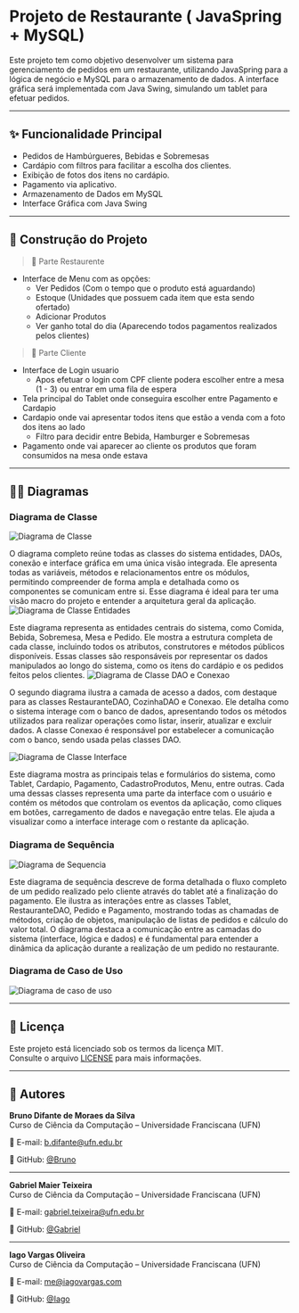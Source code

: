 # Projeto de Restaurante ( JavaSpring + MySQL)

Este projeto tem como objetivo desenvolver um sistema para gerenciamento de pedidos em um restaurante, utilizando JavaSpring para a lógica de negócio e MySQL para o armazenamento de dados. A interface gráfica será implementada com Java Swing, simulando um tablet para efetuar pedidos.

---

## ✨ Funcionalidade Principal

- Pedidos de Hambúrgueres, Bebidas e Sobremesas
- Cardápio com filtros para facilitar a escolha dos clientes.
- Exibição de fotos dos itens no cardápio.
- Pagamento via aplicativo.
- Armazenamento de Dados em MySQL
- Interface Gráfica com Java Swing

---

## 🧱 Construção do Projeto

> 🔹 Parte Restaurente
- Interface de Menu com as opções:
  - Ver Pedidos (Com o tempo que o produto está aguardando)
  - Estoque (Unidades que possuem cada item que esta sendo ofertado)
  - Adicionar Produtos
  - Ver ganho total do dia (Aparecendo todos pagamentos realizados pelos clientes)
> 🔹 Parte Cliente
- Interface de Login usuario
  - Apos efetuar o login com CPF cliente podera escolher entre a mesa (1 - 3) ou entrar em uma fila de espera 
- Tela principal do Tablet onde conseguira escolher entre Pagamento e Cardapio
- Cardapio onde vai apresentar todos itens que estão a venda com a foto dos itens ao lado
  - Filtro para decidir entre Bebida, Hamburger e Sobremesas
- Pagamento onde vai aparecer ao cliente os produtos que foram consumidos na mesa onde estava
---

## 🧑‍💻 Diagramas

### Diagrama de Classe

![Diagrama de Classe](https://github.com/Iago-Vargas/ProjetoRestaurante/blob/main/Diagramas/Diagrama%20de%20Classe.png)

O diagrama completo reúne todas as classes do sistema entidades, DAOs, conexão e interface gráfica em uma única visão integrada. Ele apresenta todas as variáveis, métodos e relacionamentos entre os módulos, permitindo compreender de forma ampla e detalhada como os componentes se comunicam entre si. Esse diagrama é ideal para ter uma visão macro do projeto e entender a arquitetura geral da aplicação.
![Diagrama de Classe Entidades](https://github.com/Iago-Vargas/ProjetoRestaurante/blob/main/Diagramas/Diagrama%20de%20Classe%20Entidades.png)

Este diagrama representa as entidades centrais do sistema, como Comida, Bebida, Sobremesa, Mesa e Pedido. Ele mostra a estrutura completa de cada classe, incluindo todos os atributos, construtores e métodos públicos disponíveis. Essas classes são responsáveis por representar os dados manipulados ao longo do sistema, como os itens do cardápio e os pedidos feitos pelos clientes.
![Diagrama de Classe DAO e Conexao](https://github.com/Iago-Vargas/ProjetoRestaurante/blob/main/Diagramas/Diagrama%20de%20Classe%20DAO%20e%20conexao.png)

O segundo diagrama ilustra a camada de acesso a dados, com destaque para as classes RestauranteDAO, CozinhaDAO e Conexao. Ele detalha como o sistema interage com o banco de dados, apresentando todos os métodos utilizados para realizar operações como listar, inserir, atualizar e excluir dados. A classe Conexao é responsável por estabelecer a comunicação com o banco, sendo usada pelas classes DAO.

![Diagrama de Classe Interface](https://github.com/Iago-Vargas/ProjetoRestaurante/blob/main/Diagramas/Diagrama%20de%20Classe%20Interface.png)

Este diagrama mostra as principais telas e formulários do sistema, como Tablet, Cardapio, Pagamento, CadastroProdutos, Menu, entre outras. Cada uma dessas classes representa uma parte da interface com o usuário e contém os métodos que controlam os eventos da aplicação, como cliques em botões, carregamento de dados e navegação entre telas. Ele ajuda a visualizar como a interface interage com o restante da aplicação.

### Diagrama de Sequência
![Diagrama de Sequencia](https://github.com/Iago-Vargas/ProjetoRestaurante/blob/main/Diagramas/Diagrama%20de%20Sequencia.png)

Este diagrama de sequência descreve de forma detalhada o fluxo completo de um pedido realizado pelo cliente através do tablet até a finalização do pagamento. Ele ilustra as interações entre as classes Tablet, RestauranteDAO, Pedido e Pagamento, mostrando todas as chamadas de métodos, criação de objetos, manipulação de listas de pedidos e cálculo do valor total. O diagrama destaca a comunicação entre as camadas do sistema (interface, lógica e dados) e é fundamental para entender a dinâmica da aplicação durante a realização de um pedido no restaurante.


### Diagrama de Caso de Uso
![Diagrama de caso de uso](https://github.com/Iago-Vargas/ProjetoRestaurante/blob/main/Diagramas/Diagrama%20de%20Caso%20de%20Uso%20-%20Restaurante.png)

---

## 📄 Licença

Este projeto está licenciado sob os termos da licença MIT.  
Consulte o arquivo [LICENSE](LICENSE) para mais informações.

---

## 👤 Autores

**Bruno Difante de Moraes da Silva**  
Curso de Ciência da Computação – Universidade Franciscana (UFN)

📧 E-mail: b.difante@ufn.edu.br

🔗 GitHub: [@Bruno](https://github.com/bouulzzz) 

---

**Gabriel Maier Teixeira**  
Curso de Ciência da Computação – Universidade Franciscana (UFN)

📧 E-mail: gabriel.teixeira@ufn.edu.br 

🔗 GitHub: [@Gabriel](https://github.com/Teizinn) 


---

**Iago Vargas Oliveira**  
Curso de Ciência da Computação – Universidade Franciscana (UFN)

📧 E-mail: me@iagovargas.com  

🔗 GitHub: [@Iago](https://github.com/Iago-Vargas) 
